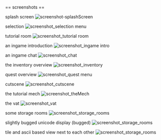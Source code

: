 == screenshots ==

splash screen
![screenshot-splashScreen](/screenshots/splashScreen.png)

selection
![screenshot_selection menu](/screenshots/nameQuestion.png)

tutorial room
![screenshot_tutorial room](/screenshots/tutorialRoom_ascii.png)

an ingame introduction
![screenshot_ingame intro](/screenshots/ingame_intro.png)

an ingame chat
![screenshot_chat](/screenshots/chat.png)

the inventory overview
![screenshot_inventory](/screenshots/inventory.png)

quest overview
![screenshot_quest menu](/screenshots/quest_menue.png)

cutscene
![screenshot_cutscene](/screenshots/cutscene.png)

the tutorial mech
![screenshot_theMech](/screenshots/theMech.png)

the vat
![screenshot_vat](/screenshots/vat.png)

some storage rooms
![screenshot_storage_rooms](/screenshots/storage_rooms.png)

slightly bugged unicode display (bugged)
![screenshot_storage_rooms](/screenshots/unicode%20display_bugged.png)

tile and ascii based view next to each other
![screenshot_storage_rooms](/screenshots/tile_based_window.png)
